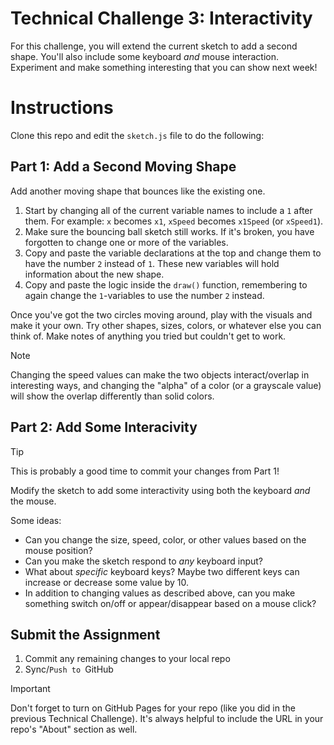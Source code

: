 # Technical Challenge 3: Interactivity

For this challenge, you will extend the current sketch to add a second shape. You'll also include some keyboard *and* mouse interaction. Experiment and make something interesting that you can show next week!

# Instructions

Clone this repo and edit the `sketch.js` file to do the following:

## Part 1: Add a Second Moving Shape

Add another moving shape that bounces like the existing one.

1. Start by changing all of the current variable names to include a `1` after them. For example: `x` becomes `x1`, `xSpeed` becomes `x1Speed` (or `xSpeed1`). 
2. Make sure the bouncing ball sketch still works. If it's broken, you have forgotten to change one or more of the variables.
3. Copy and paste the variable declarations at the top and change them to have the number `2` instead of `1`. These new variables will hold information about the new shape.
4. Copy and paste the logic inside the `draw()` function, remembering to again change the `1`-variables to use the number `2` instead.

Once you've got the two circles moving around, play with the visuals and make it your own. Try other shapes, sizes, colors, or whatever else you can think of. Make notes of anything you tried but couldn't get to work.

> [!NOTE]
> Changing the speed values can make the two objects interact/overlap in interesting ways, and 
> changing the "alpha" of a color (or a grayscale value) will show the overlap differently 
> than solid colors.

## Part 2: Add Some Interacivity

> [!TIP]  
> This is probably a good time to commit your changes from Part 1!

Modify the sketch to add some interactivity using both the keyboard *and* the mouse.

Some ideas:

* Can you change the size, speed, color, or other values based on the mouse position?
* Can you make the sketch respond to *any* keyboard input?
* What about *specific* keyboard keys? Maybe two different keys can increase or decrease some value by 10.
* In addition to changing values as described above, can you make something switch on/off or appear/disappear based on a mouse click?

## Submit the Assignment

1. Commit any remaining changes to your local repo
2. Sync/`Push to `GitHub

> [!IMPORTANT]  
> Don't forget to turn on GitHub Pages for your repo (like you did in the previous Technical Challenge). It's always helpful to include the URL in your repo's "About" section as well.
